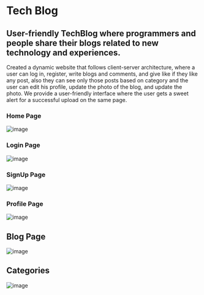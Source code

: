 # Tech Blog
## User-friendly TechBlog where programmers and people share their blogs related to new technology and experiences.
Created a dynamic website that follows client-server architecture, where a user can log in, register, write blogs and comments, and give like if they like any post, also they can see only those posts based on category and the user can edit his profile, update the photo of the blog, and update the photo. We provide 
a user-friendly interface where the user gets a sweet alert for a successful upload on the same page. 
### Home Page
![image](https://github.com/user-attachments/assets/980a28b2-5585-4a57-95e3-5f9ca18f3b03)
### Login Page
![image](https://github.com/user-attachments/assets/c26d0689-35fe-416e-99d1-c3074e5d5dcd)
### SignUp Page
![image](https://github.com/user-attachments/assets/6d1ae701-7c51-409e-87ca-a9208e0a113e)
### Profile Page
![image](https://github.com/user-attachments/assets/a9f6b97c-b62b-407d-af40-212acc46bd61)
## Blog Page
![image](https://github.com/user-attachments/assets/ddd2e79e-6bc4-4a6d-973c-328e9385f39d)
## Categories
![image](https://github.com/user-attachments/assets/ed728e85-141e-45f9-87c2-d62e7d462010)










